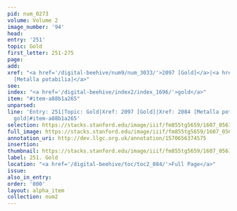 ```yaml
---
pid: num_0273
volume: Volume 2
image_number: '94'
head:
entry: '251'
topic: Gold
first_letter: 251-275
page:
add:
xref: "<a href='/digital-beehive/num9/num_3033/'>2097 [Gold]</a>|<a href='/digital-beehive/num9/num_3019/'>2084
  [Metalla potabilia]</a>"
see:
index: "<a href='/digital-beehive/index2/index_1696/'>gold</a>"
item: "#item-a88b1a265"
unparsed:
line: 'Entry: 251|Topic: Gold|Xref: 2097 [Gold]|Xref: 2084 [Metalla potabilia]|Index:
  gold|#item-a88b1a265'
selection: https://stacks.stanford.edu/image/iiif/fm855tg5659/1607_0561/814,4298,2988,784/full/0/default.jpg
full_image: https://stacks.stanford.edu/image/iiif/fm855tg5659/1607_0561/full/full/0/default.jpg
annotation_uri: http://dev.llgc.org.uk/annotation/1570656374575
insertion:
thumbnail: https://stacks.stanford.edu/image/iiif/fm855tg5659/1607_0561/814,4298,600,180/250,/0/default.jpg
label: 251. Gold
location: "<a href='/digital-beehive/toc/toc2_084/'>Full Page</a>"
issue:
also_in_entry:
order: '000'
layout: alpha_item
collection: num2
---
```

